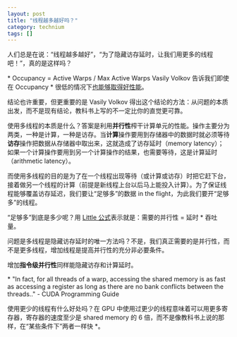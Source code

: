 ```yaml
---
layout: post
title: "线程越多越好吗？"
category: technium
tags: []
---
```



人们总是在说：“线程越多越好”，“为了隐藏访存延时，让我们用更多的线程吧！”，真的是这样吗？

<span class="sidenote">* Occupancy = Active Warps / Max Active Warps</span>
Vasily Volkov 告诉我们即使在 Occupancy \* 很低的情况下[也能够取得好性能](http://www.cs.berkeley.edu/~volkov/volkov10-GTC.pdf)。


结论也许重要，但更重要的是 Vasily Volkov 得出这个结论的方法：从问题的本质出发，而不是现有结论，教科书上写的不一定比你的直觉更可靠。


使用多线程的本质是什么？答案是利用**并行性**榨干计算单元的性能。操作主要分为两类，一种是计算，一种是访存。当**计算**操作要用到存储器中的数据时就必须等待**访存**操作把数据从存储器中取出来，这就造成了访存延时（memory latency）；如果一个计算操作要用到另一个计算操作的结果，也需要等待，这是计算延时（arithmetic latency）。


而使用多线程的目的是为了在一个线程出现等待（或计算或访存）时把它赶下台，接着做另一个线程的计算（前提是新线程上台以后马上能投入计算）。为了保证线程能够覆盖访存延迟，我们要让“足够多”的数据 in the flight，为此我们要开“足够多”的线程。


“足够多”到底是多少呢？用 [Little 公式](http://en.wikipedia.org/wiki/Little's_law)表示就是：需要的并行性 = 延时 * 吞吐量。


问题是多线程是隐藏访存延时的唯一方法吗？不是，我们真正需要的是并行性，而不是更多线程，增加线程是提高并行性的充分非必要条件。


增加**指令级并行性**同样能隐藏访存和计算延时。


<span class="sidenote">* "In fact, for all threads of a warp, accessing the shared memory is as fast as accessing a register as long as there are no bank conflicts between the threads.." - CUDA Programming Guide</span>

使用更少的线程有什么好处吗？在 GPU 中使用过更少的线程意味着可以用更多寄存器，寄存器的速度至少是 shared memory 的 6 倍，而不是像教科书上说的那样，在“某些条件下”两者一样快 \*。





